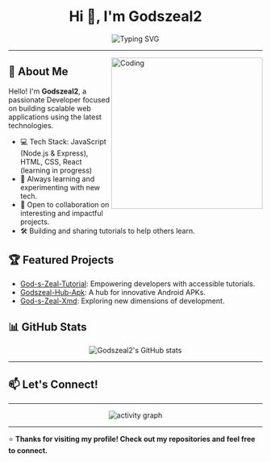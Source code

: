 <h1 align="center">Hi 👋, I'm Godszeal2</h1>
<p align="center">
  <img src="https://readme-typing-svg.demolab.com?font=Fira+Code&pause=1000&center=true&width=435&lines=Full-Stack+Developer;JavaScript+%7C+Node.js+%7C+Express+%7C+React" alt="Typing SVG" />
</p>

---

<img align="right" alt="Coding" width="300" src="https://media.giphy.com/media/qgQUggAC3Pfv687qPC/giphy.gif">

## 🚀 About Me

Hello! I'm **Godszeal2**, a passionate Developer focused on building scalable web applications using the latest technologies.

- 💻 Tech Stack: JavaScript (Node.js & Express), HTML, CSS, React (learning in progress)
- 🌱 Always learning and experimenting with new tech.
- 👯 Open to collaboration on interesting and impactful projects.
- 🛠️ Building and sharing tutorials to help others learn.

## 🏆 Featured Projects

- [God-s-Zeal-Tutorial](https://github.com/Godszeal2/God-s-Zeal-Tutorial): Empowering developers with accessible tutorials.
- [Godszeal-Hub-Apk](https://github.com/Godszeal2/Godszeal-Hub-Apk): A hub for innovative Android APKs.
- [God-s-Zeal-Xmd](https://github.com/Godszeal2/God-s-Zeal-Xmd): Exploring new dimensions of development.

## 📊 GitHub Stats

<p align="center">
  <img src="https://github-readme-stats.vercel.app/api?username=Godszeal2&show_icons=true&theme=radical" alt="Godszeal2's GitHub stats"/>
</p>

---

## 📫 Let's Connect!

<!-- Social/professional links can be added here -->

---

<p align="center">
  <img src="https://github-readme-activity-graph.vercel.app/graph?username=Godszeal2&theme=react-dark" alt="activity graph"/>
</p>

---

⭐️ **Thanks for visiting my profile! Check out my repositories and feel free to connect.**
